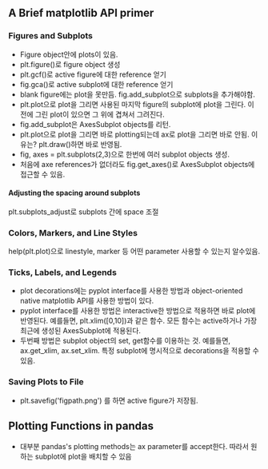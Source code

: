 ## A Brief matplotlib API primer
### Figures and Subplots
* Figure object안에 plots이 있음.
* plt.figure()로 figure object 생성
* plt.gcf()로 active figure에 대한 reference 얻기
* fig.gca()로 active subplot에 대한 reference 얻기
* blank figure에는 plot을 못만듬. fig.add_subplot으로 subplots을 추가해야함.
* plt.plot으로 plot을 그리면 사용된 마지막 figure의 subplot에 plot을 그린다. 이전에 그린 plot이 있으면 그 위에 겹쳐서 그려진다.
* fig.add_subplot은 AxesSubplot objects를 리턴.
* plt.plot으로 plot을 그리면 바로 plotting되는데 ax로 plot을 그리면 바로 안됨. 이유는? plt.draw()하면 바로 반영됨.
* fig, axes = plt.subplots(2,3)으로 한번에 여러 subplot objects 생성.
* 처음에 axe references가 없더라도 fig.get_axes()로 AxesSubplot objects에 접근할 수 있음.

#### Adjusting the spacing around subplots
plt.subplots_adjust로 subplots 간에 space 조절

### Colors, Markers, and Line Styles
help(plt.plot)으로 linestyle, marker 등 어떤 parameter 사용할 수 있는지 알수있음.

### Ticks, Labels, and Legends
* plot decorations에는 pyplot interface를 사용한 방법과 object-oriented native matplotlib API를 사용한 방법이 있다.
* pyplot interface를 사용한 방법은 interactive한 방법으로 적용하면 바로 plot에 반영된다. 예를들면, plt.xlim([0,10])과 같은 함수. 모든 함수는 active하거나 가장 최근에 생성된 AxesSubplot에 적용된다.
* 두번째 방법은 subplot object의 set, get함수를 이용하는 것. 예를들면, ax.get_xlim, ax.set_xlim. 특정 subplot에 명시적으로 decorations을 적용할 수 있음.

### Saving Plots to File
* plt.savefig('figpath.png') 를 하면 active figure가 저장됨.

## Plotting Functions in pandas
* 대부분 pandas's plotting methods는 ax parameter를 accept한다. 따라서 원하는 subplot에 plot을 배치할 수 있음


